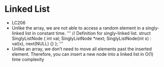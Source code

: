 # Linked List
- LC206
- Unlike the array, we are not able to access a random element in a singly-linked list in constant time. 
'''
// Definition for singly-linked list.
struct SinglyListNode {
    int val;
    SinglyListNode *next;
    SinglyListNode(int x) : val(x), next(NULL) {}
};
'''
- Unlike an array, we don’t need to move all elements past the inserted element. Therefore, you can insert a new node into a linked list in O(1) time complexity





